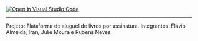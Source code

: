 [![Open in Visual Studio Code](https://classroom.github.com/assets/open-in-vscode-f059dc9a6f8d3a56e377f745f24479a46679e63a5d9fe6f495e02850cd0d8118.svg)](https://classroom.github.com/online_ide?assignment_repo_id=6444237&assignment_repo_type=AssignmentRepo)

----
Projeto: Plataforma de aluguel de livros por assinatura. 
Integrantes: Flávio Almeida, Iran, Julie Moura e Rubens Neves

